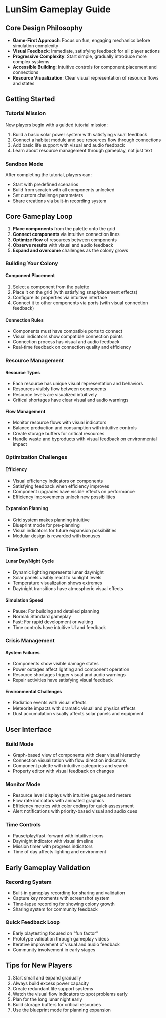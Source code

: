 # LunSim Gameplay Guide

## Core Design Philosophy

- **Game-First Approach**: Focus on fun, engaging mechanics before simulation complexity
- **Visual Feedback**: Immediate, satisfying feedback for all player actions
- **Progressive Complexity**: Start simple, gradually introduce more complex systems
- **Accessible Building**: Intuitive controls for component placement and connections
- **Resource Visualization**: Clear visual representation of resource flows and states

## Getting Started

### Tutorial Mission
New players begin with a guided tutorial mission:
1. Build a basic solar power system with satisfying visual feedback
2. Connect a habitat module and see resources flow through connections
3. Add basic life support with visual and audio feedback
4. Learn about resource management through gameplay, not just text

### Sandbox Mode
After completing the tutorial, players can:
- Start with predefined scenarios
- Build from scratch with all components unlocked
- Set custom challenge parameters
- Share creations via built-in recording system

## Core Gameplay Loop

1. **Place components** from the palette onto the grid
2. **Connect components** via intuitive connection lines
3. **Optimize flow** of resources between components
4. **Observe results** with visual and audio feedback
5. **Expand and overcome** challenges as the colony grows

### Building Your Colony

#### Component Placement
1. Select a component from the palette
2. Place it on the grid (with satisfying snap/placement effects)
3. Configure its properties via intuitive interface
4. Connect it to other components via ports (with visual connection feedback)

#### Connection Rules
- Components must have compatible ports to connect
- Visual indicators show compatible connection points
- Connection process has visual and audio feedback
- Real-time feedback on connection quality and efficiency

### Resource Management

#### Resource Types
- Each resource has unique visual representation and behaviors
- Resources visibly flow between components
- Resource levels are visualized intuitively
- Critical shortages have clear visual and audio warnings

#### Flow Management
- Monitor resource flows with visual indicators
- Balance production and consumption with intuitive controls
- Create storage buffers for critical resources
- Handle waste and byproducts with visual feedback on environmental impact

### Optimization Challenges

#### Efficiency
- Visual efficiency indicators on components
- Satisfying feedback when efficiency improves
- Component upgrades have visible effects on performance
- Efficiency improvements unlock new possibilities

#### Expansion Planning
- Grid system makes planning intuitive
- Blueprint mode for pre-planning
- Visual indicators for future expansion possibilities
- Modular design is rewarded with bonuses

### Time System

#### Lunar Day/Night Cycle
- Dynamic lighting represents lunar day/night
- Solar panels visibly react to sunlight levels
- Temperature visualization shows extremes
- Day/night transitions have atmospheric visual effects

#### Simulation Speed
- Pause: For building and detailed planning
- Normal: Standard gameplay
- Fast: For rapid development or waiting
- Time controls have intuitive UI and feedback

### Crisis Management

#### System Failures
- Components show visible damage states
- Power outages affect lighting and component operation
- Resource shortages trigger visual and audio warnings
- Repair activities have satisfying visual feedback

#### Environmental Challenges
- Radiation events with visual effects
- Meteorite impacts with dramatic visual and physics effects
- Dust accumulation visually affects solar panels and equipment

## User Interface

### Build Mode
- Graph-based view of components with clear visual hierarchy
- Connection visualization with flow direction indicators
- Component palette with intuitive categories and search
- Property editor with visual feedback on changes

### Monitor Mode
- Resource level displays with intuitive gauges and meters
- Flow rate indicators with animated graphics
- Efficiency metrics with color coding for quick assessment
- Alert notifications with priority-based visual and audio cues

### Time Controls
- Pause/play/fast-forward with intuitive icons
- Day/night indicator with visual timeline
- Mission timer with progress indicators
- Time of day affects lighting and environment

## Early Gameplay Validation

### Recording System
- Built-in gameplay recording for sharing and validation
- Capture key moments with screenshot system
- Time-lapse recording for showing colony growth
- Sharing system for community feedback

### Quick Feedback Loop
- Early playtesting focused on "fun factor"
- Prototype validation through gameplay videos
- Iterative improvement of visual and audio feedback
- Community involvement in early stages

## Tips for New Players

1. Start small and expand gradually
2. Always build excess power capacity
3. Create redundant life support systems
4. Watch the visual flow indicators to spot problems early
5. Plan for the long lunar night early
6. Build storage buffers for critical resources
7. Use the blueprint mode for planning expansion 